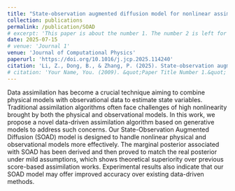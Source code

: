 ```yaml
---
title: "State-observation augmented diffusion model for nonlinear assimilation with unknown dynamics"
collection: publications
permalink: /publication/SOAD
# excerpt: 'This paper is about the number 1. The number 2 is left for future work.'
date: 2025-07-15
# venue: 'Journal 1'
venue: 'Journal of Computational Physics'
paperurl: 'https://doi.org/10.1016/j.jcp.2025.114240'
citation: 'Li, Z., Dong, B., & Zhang, P. (2025). State-observation augmented diffusion model for nonlinear assimilation with unknown dynamics. <i>Journal of Computational Physics</i>, page 114240'
# citation: 'Your Name, You. (2009). &quot;Paper Title Number 1.&quot; <i>Journal 1</i>. 1(1).'
---
```


Data assimilation has become a crucial technique aiming to combine physical models with observational data to estimate state variables. Traditional assimilation algorithms often face challenges of high nonlinearity brought by both the physical and observational models. In this work, we propose a novel data-driven assimilation algorithm based on generative models to address such concerns. Our State-Observation Augmented Diffusion (SOAD) model is designed to handle nonlinear physical and observational models more effectively. The marginal posterior associated with SOAD has been derived and then proved to match the real posterior under mild assumptions, which shows theoretical superiority over previous score-based assimilation works. Experimental results also indicate that our SOAD model may offer improved accuracy over existing data-driven methods.
<!-- Recommended citation: Your Name, You. (2009). "Paper Title Number 1." <i>Journal 1</i>. 1(1). -->